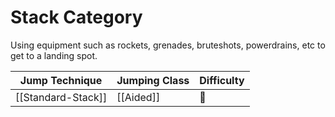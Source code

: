 # Stack Category
Using equipment such as rockets, grenades, bruteshots, powerdrains, etc to get to a landing spot.

Jump Technique | Jumping Class | Difficulty
------------ | ------------ | ------------
[[Standard-Stack]] | [[Aided]] | 🌟

